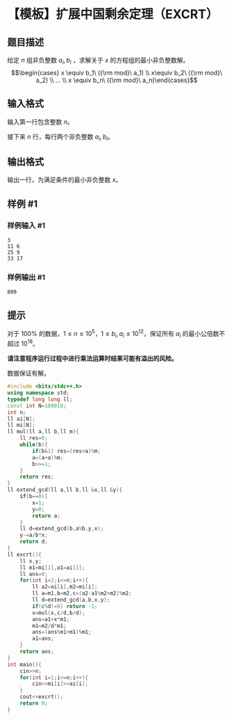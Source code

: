 # 【模板】扩展中国剩余定理（EXCRT）

## 题目描述

给定  $n$ 组非负整数  $a_i, b_i$ ，求解关于  $x$ 的方程组的最小非负整数解。
$$\begin{cases} x \equiv b_1\ ({\rm mod}\ a_1) \\ x\equiv b_2\ ({\rm mod}\ a_2) \\ ... \\ x \equiv b_n\ ({\rm mod}\ a_n)\end{cases}$$

## 输入格式

输入第一行包含整数 $n$。

接下来 $n$ 行，每行两个非负整数 $a_i, b_i$。

## 输出格式

输出一行，为满足条件的最小非负整数 $x$。

## 样例 #1

### 样例输入 #1

```
3
11 6
25 9
33 17
```

### 样例输出 #1

```
809
```

## 提示

对于 $100 \%$ 的数据，$1 \le n \le {10}^5$，$1 \le b_i,a_i \le {10}^{12}$，保证所有 $a_i$ 的最小公倍数不超过 ${10}^{18}$。

**请注意程序运行过程中进行乘法运算时结果可能有溢出的风险。**

数据保证有解。

```cpp
#include <bits/stdc++.h>
using namespace std;
typedef long long ll;
const int N=100010;
int n;
ll ai[N];
ll mi[N];
ll mul(ll a,ll b,ll m){
	ll res=0;
	while(b){
		if(b&1) res=(res+a)%m;
		a=(a+a)%m;
		b>>=1;
	}
	return res;
}
ll extend_gcd(ll a,ll b,ll &x,ll &y){
	if(b==0){
		x=1;
		y=0;
		return a;
	}
	ll d=extend_gcd(b,a%b,y,x);
	y-=a/b*x;
	return d;
}
ll excrt(){
	ll x,y;
	ll m1=mi[1],a1=ai[1];
	ll ans=0;
	for(int i=2;i<=n;i++){
		ll a2=ai[i],m2=mi[i];
		ll a=m1,b=m2,c=(a2-a1%m2+m2)%m2;
		ll d=extend_gcd(a,b,x,y);
		if(c%d!=0) return -1;
		x=mul(x,c/d,b/d);
		ans=a1+x*m1;
		m1=m2/d*m1;
		ans=(ans%m1+m1)%m1;
		a1=ans;
	}
	return ans;
}
int main(){
	cin>>n;
	for(int i=1;i<=n;i++){
		cin>>mi[i]>>ai[i];
	}
	cout<<excrt();
	return 0;
}
```
